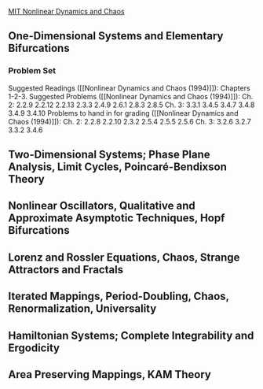 [MIT Nonlinear Dynamics and Chaos](https://ocw.mit.edu/courses/18-385j-nonlinear-dynamics-and-chaos-fall-2004/pages/syllabus/)
## One-Dimensional Systems and Elementary Bifurcations
### Problem Set
Suggested Readings ([[Nonlinear Dynamics and Chaos (1994)]]): Chapters 1-2-3.
Suggested Problems ([[Nonlinear Dynamics and Chaos (1994)]]):
Ch. 2: 
2.2.9 
2.2.12 
2.2.13 
2.3.3
2.4.9
2.6.1
2.8.3
2.8.5
Ch. 3: 
3.3.1
3.4.5
3.4.7
3.4.8
3.4.9
3.4.10
Problems to hand in for grading ([[Nonlinear Dynamics and Chaos (1994)]]):
Ch. 2: 2.2.8
2.2.10
2.3.2
2.5.4
2.5.5
2.5.6
Ch. 3: 3.2.6
3.2.7
3.3.2
3.4.6
## Two-Dimensional Systems; Phase Plane Analysis, Limit Cycles, Poincaré-Bendixson Theory
## Nonlinear Oscillators, Qualitative and Approximate Asymptotic Techniques, Hopf Bifurcations 
## Lorenz and Rossler Equations, Chaos, Strange Attractors and Fractals
## Iterated Mappings, Period-Doubling, Chaos, Renormalization, Universality
## Hamiltonian Systems; Complete Integrability and Ergodicity
## Area Preserving Mappings, KAM Theory